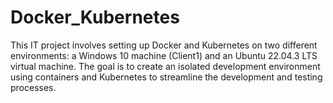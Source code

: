 # Docker_Kubernetes
This IT project involves setting up Docker and Kubernetes on two different environments: a Windows 10 machine (Client1) and an Ubuntu 22.04.3 LTS virtual machine. The goal is to create an isolated development environment using containers and Kubernetes to streamline the development and testing processes.
